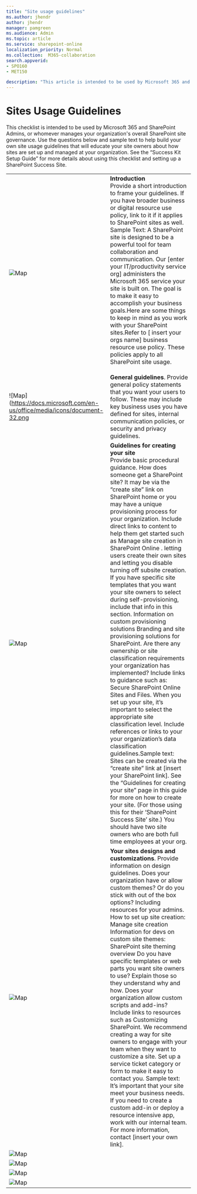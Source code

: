 ```yaml
---
title: "Site usage guidelines"
ms.author: jhendr
author: jhendr
manager: pamgreen
ms.audience: Admin
ms.topic: article
ms.service: sharepoint-online
localization_priority: Normal
ms.collection:  M365-collaboration
search.appverid:
- SPO160
- MET150

description: "This article is intended to be used by Microsoft 365 and SharePoint Admins or whomever manages your organization's overall SharePoint site governance."
---
```

# Sites Usage Guidelines
This checklist is intended to be used by Microsoft 365 and SharePoint Admins, or whomever manages your organization's overall SharePoint site governance. Use the questions below and sample text to help build your own site usage guidelines that will educate your site owners about how sites are set up and managed at your organization. See the “Success Kit Setup Guide” for more details about using this checklist and setting up a SharePoint Success Site.


|||
|:-----|:-----|
| ![Map](https://docs.microsoft.com/en-us/Office/media/icons/PNGs/walkthrough-map-blue-32.png)|**Introduction**</br>  Provide a short introduction to frame your guidelines. If you have broader business or digital resource use policy, link to it if it applies to SharePoint sites as well. Sample Text: A SharePoint site is designed to be a powerful tool for team collaboration and communication. Our [enter your IT/productivity service org] administers the Microsoft 365 service your site is built on. The goal is to make it easy to accomplish your business goals.Here are some things to keep in mind as you work with your SharePoint sites.Refer to [ insert your orgs name] business resource use policy. These policies apply to all SharePoint site usage.</b></P>|
|![Map](https://docs.microsoft.com/en-us/office/media/icons/document-32.png|**General guidelines**. Provide general policy statements that you want your users to follow. These may include key business uses you have defined for sites, internal communication policies, or security and privacy guidelines.|
|![Map](https://docs.microsoft.com/en-us/Office/media/icons/PNGs/subsite-32.png)|**Guidelines for creating your site**</br> Provide basic procedural guidance. How does someone get a SharePoint site? It may be via the “create site” link on SharePoint home or you may have a unique provisioning process for your organization. </b></b>Include direct links to content to help them get started such as Manage site creation in SharePoint Online . letting users create their own sites and letting you disable turning off subsite creation. </b></b>If you have specific site templates that you want your site owners to select during self-provisioning, include that info in this section.  </b></b>Information on custom provisioning solutions Branding and site provisioning solutions for SharePoint. </b></b>Are there any ownership or site classification requirements your organization has implemented? Include links to guidance such as: Secure SharePoint Online Sites and Files. When you set up your site, it’s important to select the appropriate site classification level. Include references or links to your your organization’s data classification guidelines.Sample text: Sites can be created via the “create site” link at [insert your SharePoint link]. See the “Guidelines for creating your site” page in this guide for more on how to create your site. (For those using this for their ‘SharePoint Success Site’ site.) You should have two site owners who are both full time employees at your org. |
|![Map](https://docs.microsoft.com/en-us/Office/media/icons/PNGs/layout-navigation-blue-32.png)|**Your sites designs and customizations**. Provide information on design guidelines. Does your organization have or allow custom themes? Or do you stick with out of the box options? Including resources for your admins. How to set up site creation: Manage site creation Information for devs on custom site themes: SharePoint site theming overview Do you have specific templates or web parts you want site owners to use? Explain those so they understand why and how. Does your organization allow custom scripts and add-ins? Include links to resources such as Customizing SharePoint. We recommend creating a way for site owners to engage with your team when they want to customize a site. Set up a service ticket category or form to make it easy to contact you. Sample text: It’s important that your site meet your business needs. If you need to create a custom add-in or deploy a resource intensive app, work with our internal team. For more information, contact [insert your own link]. |
|![Map](https://docs.microsoft.com/en-us/Office/media/icons/PNGs/walkthrough-map-blue-32.png)||
|![Map](https://docs.microsoft.com/en-us/Office/media/icons/PNGs/walkthrough-map-blue-32.png)||
|![Map](https://docs.microsoft.com/en-us/Office/media/icons/PNGs/walkthrough-map-blue-32.png)||
|![Map](https://docs.microsoft.com/en-us/Office/media/icons/PNGs/walkthrough-map-blue-32.png)||








